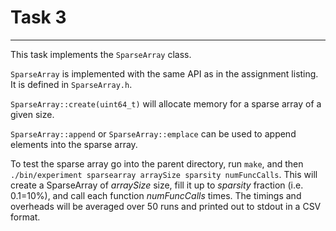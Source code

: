 # Task 3
--------
This task implements the `SparseArray` class.

`SparseArray` is implemented with the same API as in the assignment listing.
It is defined in `SparseArray.h`.

`SparseArray::create(uint64_t)` will allocate memory for a sparse array of a given size.

`SparseArray::append` or `SparseArray::emplace` can be used to append elements into the sparse array.

To test the sparse array go into the parent directory, run `make`, and then 
`./bin/experiment sparsearray arraySize sparsity numFuncCalls`.
This will create a SparseArray of _arraySize_ size, fill it up to _sparsity_ fraction (i.e. 0.1=10%), and
call each function _numFuncCalls_ times.
The timings and overheads will be averaged over 50 runs and printed out to stdout in a CSV format.